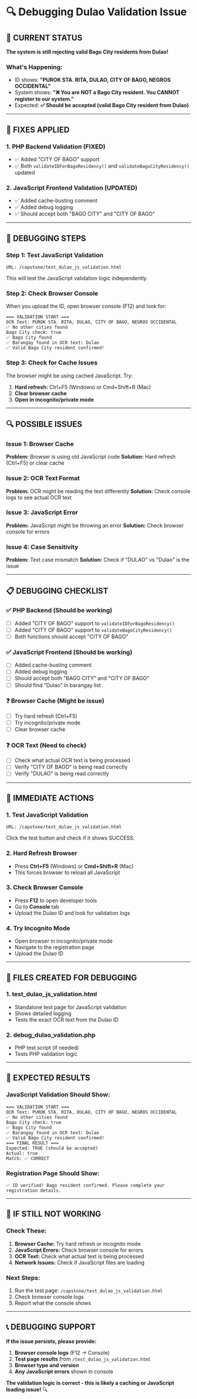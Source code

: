 # 🔍 Debugging Dulao Validation Issue

## 🚨 **CURRENT STATUS**

**The system is still rejecting valid Bago City residents from Dulao!**

### **What's Happening:**
- ID shows: **"PUROK STA. RITA, DULAO, CITY OF BAGO, NEGROS OCCIDENTAL"**
- System shows: **"❌ You are NOT a Bago City resident. You CANNOT register to our system."**
- Expected: **✅ Should be accepted (valid Bago City resident from Dulao)**

---

## 🔧 **FIXES APPLIED**

### **1. PHP Backend Validation (FIXED)**
- ✅ Added "CITY OF BAGO" support
- ✅ Both `validateIDForBagoResidency()` and `validateBagoCityResidency()` updated

### **2. JavaScript Frontend Validation (UPDATED)**
- ✅ Added cache-busting comment
- ✅ Added debug logging
- ✅ Should accept both "BAGO CITY" and "CITY OF BAGO"

---

## 🧪 **DEBUGGING STEPS**

### **Step 1: Test JavaScript Validation**
```
URL: /capstone/test_dulao_js_validation.html
```
This will test the JavaScript validation logic independently.

### **Step 2: Check Browser Console**
When you upload the ID, open browser console (F12) and look for:
```
=== VALIDATION START ===
OCR Text: PUROK STA. RITA, DULAO, CITY OF BAGO, NEGROS OCCIDENTAL
✅ No other cities found
Bago City check: true
✅ Bago City found
✅ Barangay found in OCR text: Dulao
✅ Valid Bago City resident confirmed!
```

### **Step 3: Check for Cache Issues**
The browser might be using cached JavaScript. Try:
1. **Hard refresh:** Ctrl+F5 (Windows) or Cmd+Shift+R (Mac)
2. **Clear browser cache**
3. **Open in incognito/private mode**

---

## 🔍 **POSSIBLE ISSUES**

### **Issue 1: Browser Cache**
**Problem:** Browser is using old JavaScript code
**Solution:** Hard refresh (Ctrl+F5) or clear cache

### **Issue 2: OCR Text Format**
**Problem:** OCR might be reading the text differently
**Solution:** Check console logs to see actual OCR text

### **Issue 3: JavaScript Error**
**Problem:** JavaScript might be throwing an error
**Solution:** Check browser console for errors

### **Issue 4: Case Sensitivity**
**Problem:** Text case mismatch
**Solution:** Check if "DULAO" vs "Dulao" is the issue

---

## 📋 **DEBUGGING CHECKLIST**

### **✅ PHP Backend (Should be working)**
- [ ] Added "CITY OF BAGO" support to `validateIDForBagoResidency()`
- [ ] Added "CITY OF BAGO" support to `validateBagoCityResidency()`
- [ ] Both functions should accept "CITY OF BAGO"

### **✅ JavaScript Frontend (Should be working)**
- [ ] Added cache-busting comment
- [ ] Added debug logging
- [ ] Should accept both "BAGO CITY" and "CITY OF BAGO"
- [ ] Should find "Dulao" in barangay list

### **❓ Browser Cache (Might be issue)**
- [ ] Try hard refresh (Ctrl+F5)
- [ ] Try incognito/private mode
- [ ] Clear browser cache

### **❓ OCR Text (Need to check)**
- [ ] Check what actual OCR text is being processed
- [ ] Verify "CITY OF BAGO" is being read correctly
- [ ] Verify "DULAO" is being read correctly

---

## 🚀 **IMMEDIATE ACTIONS**

### **1. Test JavaScript Validation**
```
URL: /capstone/test_dulao_js_validation.html
```
Click the test button and check if it shows SUCCESS.

### **2. Hard Refresh Browser**
- Press **Ctrl+F5** (Windows) or **Cmd+Shift+R** (Mac)
- This forces browser to reload all JavaScript

### **3. Check Browser Console**
- Press **F12** to open developer tools
- Go to **Console** tab
- Upload the Dulao ID and look for validation logs

### **4. Try Incognito Mode**
- Open browser in incognito/private mode
- Navigate to the registration page
- Upload the Dulao ID

---

## 📁 **FILES CREATED FOR DEBUGGING**

### **1. test_dulao_js_validation.html**
- Standalone test page for JavaScript validation
- Shows detailed logging
- Tests the exact OCR text from the Dulao ID

### **2. debug_dulao_validation.php**
- PHP test script (if needed)
- Tests PHP validation logic

---

## 🎯 **EXPECTED RESULTS**

### **JavaScript Validation Should Show:**
```
=== VALIDATION START ===
OCR Text: PUROK STA. RITA, DULAO, CITY OF BAGO, NEGROS OCCIDENTAL
✅ No other cities found
Bago City check: true
✅ Bago City found
✅ Barangay found in OCR text: Dulao
✅ Valid Bago City resident confirmed!
=== FINAL RESULT ===
Expected: TRUE (should be accepted)
Actual: true
Match: ✅ CORRECT
```

### **Registration Page Should Show:**
```
✅ ID verified! Bago resident confirmed. Please complete your registration details.
```

---

## 🔧 **IF STILL NOT WORKING**

### **Check These:**

1. **Browser Cache:** Try hard refresh or incognito mode
2. **JavaScript Errors:** Check browser console for errors
3. **OCR Text:** Check what actual text is being processed
4. **Network Issues:** Check if JavaScript files are loading

### **Next Steps:**
1. Run the test page: `/capstone/test_dulao_js_validation.html`
2. Check browser console logs
3. Report what the console shows

---

## 📞 **DEBUGGING SUPPORT**

**If the issue persists, please provide:**
1. **Browser console logs** (F12 → Console)
2. **Test page results** from `/test_dulao_js_validation.html`
3. **Browser type and version**
4. **Any JavaScript errors** shown in console

**The validation logic is correct - this is likely a caching or JavaScript loading issue!** 🔍
